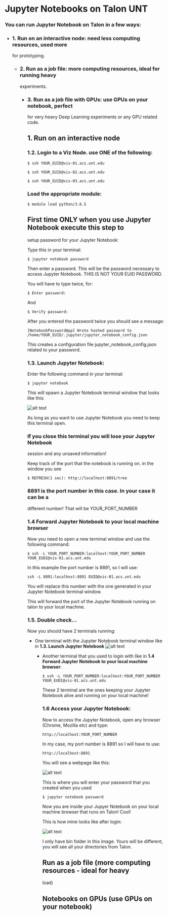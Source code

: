 # Jupyter Notebooks on Talon UNT

### You can run Jupyter Notebook on Talon in a few ways:


* ### 1. Run on an interactive node: need less computing resources, used more
  for prototyping.
  * ### 2. Run as a job file: more computing resources, ideal for running heavy
    experiments.
    * ### 3. Run as a job file with GPUs: use GPUs on your notebook, perfect
      for very heavy Deep Learning experiments or any GPU related code.




      ## 1. Run on an interactive node


      ### 1.2. Login to a Viz Node. use ONE of the following:

      ```
      $ ssh YOUR_EUID@vis-01.acs.unt.edu
      ```

      ```
      $ ssh YOUR_EUID@vis-02.acs.unt.edu
      ```

      ```
      $ ssh YOUR_EUID@vis-03.acs.unt.edu
      ```

       ### Load the appropriate module:

        ```
        $ module load python/3.6.5
        ```

        ## First time ONLY when you use Jupyter Notebook execute this step to
        setup password for your Jupyter Notebook:

        Type this in your terminal:


        ```
        $ jupyter notebook password
        ```

        Then enter a password. This will be the password necessary to access
        Jupyter Notebook. THIS IS NOT YOUR EUID PASSWORD.

        You will have to type twice, for:

        ```
        $ Enter password:
        ```
        And

        ```
        $ Verify password:
        ```

        After you entered the password twice you should see a message:

        ```
        [NotebookPasswordApp] Wrote hashed password to
        /home/YOUR_EUID/.jupyter/jupyter_notebook_config.json
        ```

        This creates a configuration file jupyter_notebook_config.json related
        to your password.


        ### 1.3. Launch Jupyter Notebook:

        Enter the following command in your terminal:

        ```
        $ jupyter notebook
        ```

        This will spawn a Jupyter Notebook terminal window that looks like
        this:

        ![alt
        text](https://raw.githubusercontent.com/gmihaila/unt_hpc/master/misc/screenshoot_jupyter.png)

        As long as you want to use Jupyter Notebook you need to keep this
        terminal open.

        ### If you close this terminal you will lose your Jupyter Notebook
        session and any unsaved information!

        Keep track of the port that the notebook is running on. in the window
        you see



        ```
        $ REFRESH(1 sec): http://localhost:8891/tree
        ```

        ### 8891 is the port number in this case. In your case it can be a
        different number! That will be YOUR_PORT_NUMBER



        ### 1.4 Forward Jupyter Notebook to your local machine browser

        Now you need to open a new terminal window and use the following
        command:

        ```
        $ ssh -L YOUR_PORT_NUMBER:localhost:YOUR_PORT_NUMBER
        YOUR_EUDI@vis-01.acs.unt.edu
        ```

        In this example the port number is 8891, so I will use:

        ```
        ssh -L 8891:localhost:8891 EUID@vis-01.acs.unt.edu
        ```

        You will replace this number with the one generated in your Jupyter
        Notebook terminal window.

        This will forward the port of the Jupyter Notebook running on talon to
        your local machine.


        ### 1.5. Double check...

        Now you should have 2 terminals running:

        * One terminal with the Jupyter Notebook terminal window like in **1.3.
          Launch Jupyter Notebook**
          ![alt
          text](https://raw.githubusercontent.com/gmihaila/unt_hpc/master/misc/screenshoot_jupyter.png)

          * Another terminal that you used to login with like in **1.4 Forward
            Jupyter Notebook to your local machine browser**:

            ```
            $ ssh -L YOUR_PORT_NUMBER:localhost:YOUR_PORT_NUMBER
            YOUR_EUDI@vis-01.acs.unt.edu
            ```

            These 2 terminal are the ones keeping your Jupyter Notebook alive
            and running on your local machine!


            ### 1.6 Access your Jupyter Notebook:

            Now to access the Jupyter Notebook, open any browser (Chrome,
            Mozilla etc) and type:



            ```
            http://localhost:YOUR_PORT_NUMBER
            ```

            In my case, my port number is 8891 so I will have to use:

            ```
            http://localhost:8891
            ```
            You will see a webpage like this:

            ![alt
            text](https://raw.githubusercontent.com/gmihaila/unt_hpc/master/misc/screenshot_loginwindow_jupyter.png)

            This is where you will enter your password that you created when
            you used

            ```
            $ jupyter notebook password
            ```

            Now you are inside your Jupyer Notebook on your local machine
            browser that runs on Talon! Cool!

            This is how mine looks like after login:

            ![alt
            text](https://raw.githubusercontent.com/gmihaila/unt_hpc/master/misc/screenshot_logged_jupyter.png)

            I only have bin folder in this image. Yours will be different, you
            will see all your directories from Talon.



            ## Run as a job file (more computing resources - ideal for heavy
            load)


            ## Notebooks on GPUs (use GPUs on your notebook)
